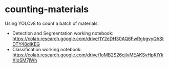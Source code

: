 # counting-materials
Using YOLOv8 to count a batch of materials.

* Detection and Segmentation working notebook: https://colab.research.google.com/drive/1Y2eDH30AQ6FwRgbgvyQhStDTY48dlKEG
* Classification working notebook: https://colab.research.google.com/drive/1oMB2S26cjIvMEAKSvHpKIYkXIoSM7jWh
